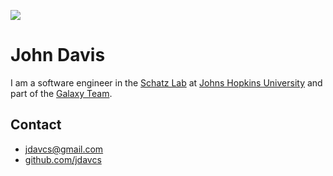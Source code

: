 <div class='right'>

![](/galaxy-team/johndavis.jpg)

</div>

# John Davis

I am a software engineer in the [Schatz Lab](http://schatz-lab.org) at [Johns Hopkins
University](http://www.jhu.edu/) and part of the [Galaxy Team](/galaxy-team/).

## Contact

- [jdavcs@gmail.com](mailto:jdavcs@gmail.com)
- [github.com/jdavcs](https://github.com/jdavcs)

